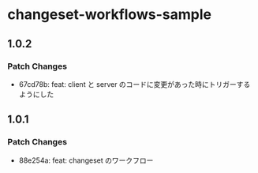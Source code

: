 # changeset-workflows-sample

## 1.0.2

### Patch Changes

- 67cd78b: feat: client と server のコードに変更があった時にトリガーするようにした

## 1.0.1

### Patch Changes

- 88e254a: feat: changeset のワークフロー
